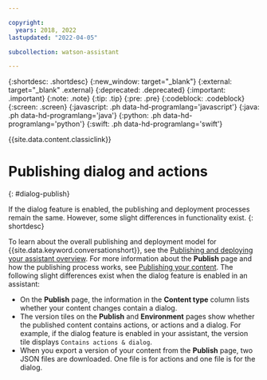 ```yaml
---

copyright:
  years: 2018, 2022
lastupdated: "2022-04-05"

subcollection: watson-assistant

---
```


{:shortdesc: .shortdesc}
{:new_window: target="_blank"}
{:external: target="_blank" .external}
{:deprecated: .deprecated}
{:important: .important}
{:note: .note}
{:tip: .tip}
{:pre: .pre}
{:codeblock: .codeblock}
{:screen: .screen}
{:javascript: .ph data-hd-programlang='javascript'}
{:java: .ph data-hd-programlang='java'}
{:python: .ph data-hd-programlang='python'}
{:swift: .ph data-hd-programlang='swift'}

{{site.data.content.classiclink}}

# Publishing dialog and actions
{: #dialog-publish}

If the dialog feature is enabled, the publishing and deployment processes remain the same. However, some slight differences in functionality exist.
{: shortdesc}

To learn about the overall publishing and deployment model for {{site.data.keyword.conversationshort}}, see the [Publishing and deploying your assistant overview](/docs/watson-assistant?topic=watson-assistant-publish-overview). For more information about the **Publish** page and how the publishing process works, see [Publishing your content](/docs/watson-assistant?topic=watson-assistant-publish). The following slight differences exist when the dialog feature is enabled in an assistant:

- On the **Publish** page, the information in the **Content type** column lists whether your content changes contain a dialog.
- The version tiles on the **Publish** and **Environment** pages show whether the published content contains actions, or actions and a dialog. For example, if the dialog feature is enabled in your assistant, the version tile displays `Contains actions & dialog`.
- When you export a version of your content from the **Publish** page, two JSON files are downloaded. One file is for actions and one file is for the dialog.
